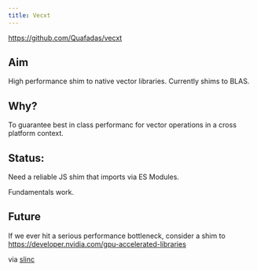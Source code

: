 ```yaml
---
title: Vecxt
---
```

https://github.com/Quafadas/vecxt

## Aim
High performance shim to native vector libraries. Currently shims to BLAS.

## Why?
To guarantee best in class performanc for vector operations in a cross platform context.

## Status:
Need a reliable JS shim that imports via ES Modules.

Fundamentals work.

## Future
If we ever hit a serious performance bottleneck, consider a shim to https://developer.nvidia.com/gpu-accelerated-libraries

via [slinc](https://github.com/scala-interop/slinc)


